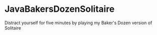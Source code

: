 # JavaBakersDozenSolitaire
Distract yourself for five minutes by playing my Baker's Dozen version of Solitaire
